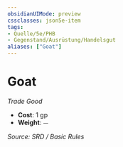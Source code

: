 ```yaml
---
obsidianUIMode: preview
cssclasses: json5e-item
tags:
- Quelle/5e/PHB
- Gegenstand/Ausrüstung/Handelsgut
aliases: ["Goat"]
---
```

# Goat
*Trade Good*  

- **Cost**: 1 gp
- **Weight**: ⏤

*Source: SRD / Basic Rules*
